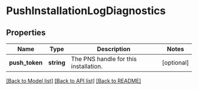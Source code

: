 # PushInstallationLogDiagnostics

## Properties
Name | Type | Description | Notes
------------ | ------------- | ------------- | -------------
**push_token** | **string** | The PNS handle for this installation. | [optional] 

[[Back to Model list]](../README.md#documentation-for-models) [[Back to API list]](../README.md#documentation-for-api-endpoints) [[Back to README]](../README.md)


